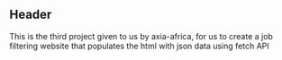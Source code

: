 ## Header

This is the third project given to us by axia-africa, for us to create a job filtering website that populates the html with json data using fetch API
